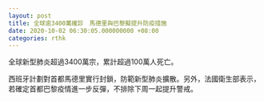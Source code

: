 ```yaml
---
layout: post
title: 全球逾3400萬確診　馬德里與巴黎擬提升防疫措施
date: 2020-10-02 06:30:05.000000000 +08:00
categories: rthk
---
```


全球新型肺炎超過3400萬宗，累計超過100萬人死亡。

西班牙計劃對首都馬德里實行封鎖，防範新型肺炎擴散。另外，法國衛生部表示，若確定首都巴黎疫情進一步反彈，不排除下周一起提升警戒。
